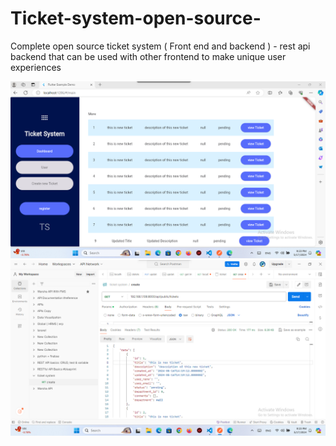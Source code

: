 # Ticket-system-open-source-
Complete open source ticket system ( Front end and backend ) - rest api backend that can be used with other frontend to make unique user experiences 


![view](image1.png)![view](image.png)

